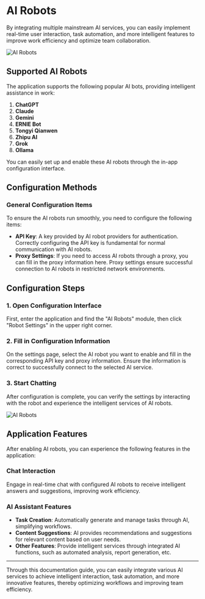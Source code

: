 # AI Robots

By integrating multiple mainstream AI services, you can easily implement real-time user interaction, task automation, and more intelligent features to improve work efficiency and optimize team collaboration.

![AI Robots](/images/en/AI_1.png)

## Supported AI Robots

The application supports the following popular AI bots, providing intelligent assistance in work:

1. **ChatGPT**
2. **Claude**
3. **Gemini**
4. **ERNIE Bot**
5. **Tongyi Qianwen**
6. **Zhipu AI**
7. **Grok**
8. **Ollama**

You can easily set up and enable these AI robots through the in-app configuration interface.

## Configuration Methods

### General Configuration Items

To ensure the AI robots run smoothly, you need to configure the following items:

- **API Key**: A key provided by AI robot providers for authentication. Correctly configuring the API key is fundamental for normal communication with AI robots.
- **Proxy Settings**: If you need to access AI robots through a proxy, you can fill in the proxy information here. Proxy settings ensure successful connection to AI robots in restricted network environments.

## Configuration Steps

### 1. Open Configuration Interface

First, enter the application and find the "AI Robots" module, then click "Robot Settings" in the upper right corner.

### 2. Fill in Configuration Information

On the settings page, select the AI robot you want to enable and fill in the corresponding API key and proxy information. Ensure the information is correct to successfully connect to the selected AI service.

### 3. Start Chatting

After configuration is complete, you can verify the settings by interacting with the robot and experience the intelligent services of AI robots.

![AI Robots](/images/en/AI_2.png)

## Application Features

After enabling AI robots, you can experience the following features in the application:

### Chat Interaction
Engage in real-time chat with configured AI robots to receive intelligent answers and suggestions, improving work efficiency.

### AI Assistant Features
- **Task Creation**: Automatically generate and manage tasks through AI, simplifying workflows.
- **Content Suggestions**: AI provides recommendations and suggestions for relevant content based on user needs.
- **Other Features**: Provide intelligent services through integrated AI functions, such as automated analysis, report generation, etc.

---

Through this documentation guide, you can easily integrate various AI services to achieve intelligent interaction, task automation, and more innovative features, thereby optimizing workflows and improving team efficiency.